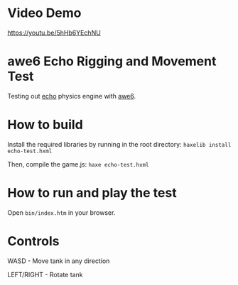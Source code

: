 # Video Demo
https://youtu.be/5hHb6YEchNU

# awe6 Echo Rigging and Movement Test

Testing out [echo](https://github.com/AustinEast/echo) physics engine with [awe6](https://awe6.org).

# How to build

Install the required libraries by running in the root directory:
`haxelib install echo-test.hxml`


Then, compile the game.js:
`haxe echo-test.hxml`

# How to run and play the test
Open `bin/index.htm` in your browser.

# Controls
WASD - Move tank in any direction

LEFT/RIGHT - Rotate tank
